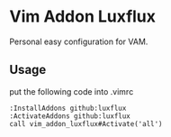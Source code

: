 # Vim Addon Luxflux

Personal easy configuration for VAM.

## Usage

put the following code into .vimrc

    :InstallAddons github:luxflux
    :ActivateAddons github:luxflux
    call vim_addon_luxflux#Activate('all')

